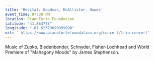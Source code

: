 ```yaml
---
title: 'Recital: Goodson, McAllister, Hawes'
event_time: 07:30 PM
location: PianoForte Foundation
latitude: "41.864775"
longitude: "-87.62379099999998"
url: ' https://www.pianofortefoundation.org/concert/trio-concert'
---
```

Music of Zupko, Biedenbender, Schnyder, Fisher-Lochhead and World Premiere of "Mahagony Moods" by James Stephenson.
